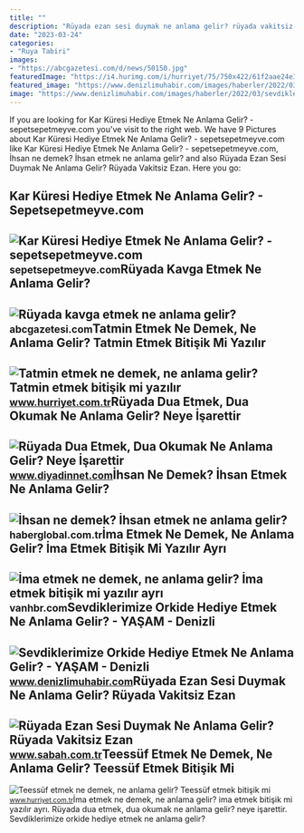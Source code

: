 ```yaml
---
title: ""
description: "Rüyada ezan sesi duymak ne anlama gelir? rüyada vakitsiz ezan"
date: "2023-03-24"
categories:
- "Ruya Tabiri"
images:
- "https://abcgazetesi.com/d/news/50150.jpg"
featuredImage: "https://i4.hurimg.com/i/hurriyet/75/750x422/61f2aae24e3fe00da4243595.jpg"
featured_image: "https://www.denizlimuhabir.com/images/haberler/2022/03/sevdiklerimize-orkide-hediye-etmek-ne-anlama-gelir-103.jpg"
image: "https://www.denizlimuhabir.com/images/haberler/2022/03/sevdiklerimize-orkide-hediye-etmek-ne-anlama-gelir-103.jpg"
---
```


If you are looking for Kar Küresi Hediye Etmek Ne Anlama Gelir? - sepetsepetmeyve.com you've visit to the right web. We have 9 Pictures about Kar Küresi Hediye Etmek Ne Anlama Gelir? - sepetsepetmeyve.com like Kar Küresi Hediye Etmek Ne Anlama Gelir? - sepetsepetmeyve.com, İhsan ne demek? İhsan etmek ne anlama gelir? and also Rüyada Ezan Sesi Duymak Ne Anlama Gelir? Rüyada Vakitsiz Ezan. Here you go:

Kar Küresi Hediye Etmek Ne Anlama Gelir? - Sepetsepetmeyve.com
--------------------------------------------------------------

 ![Kar Küresi Hediye Etmek Ne Anlama Gelir? - sepetsepetmeyve.com](https://sepetsepetmeyve.com/wp-content/uploads/2022/03/kar-kuresi-hediye-etmek-ne-anlama-gelir.png) <small>sepetsepetmeyve.com</small>Rüyada Kavga Etmek Ne Anlama Gelir?
-----------------------------------

 ![Rüyada kavga etmek ne anlama gelir?](https://abcgazetesi.com/d/news/50150.jpg) <small>abcgazetesi.com</small>Tatmin Etmek Ne Demek, Ne Anlama Gelir? Tatmin Etmek Bitişik Mi Yazılır
-----------------------------------------------------------------------

 ![Tatmin etmek ne demek, ne anlama gelir? Tatmin etmek bitişik mi yazılır](https://i4.hurimg.com/i/hurriyet/75/1200x675/61fbe2304e3fe11060803559.jpg) <small>www.hurriyet.com.tr</small>Rüyada Dua Etmek, Dua Okumak Ne Anlama Gelir? Neye İşarettir
------------------------------------------------------------

 ![Rüyada Dua Etmek, Dua Okumak Ne Anlama Gelir? Neye İşarettir](https://www.diyadinnet.com/d/ruya/ruyada-dua-etmek-dua-okumak-ne-anlama-gelir-neye-isarettir-2228.jpg) <small>www.diyadinnet.com</small>İhsan Ne Demek? İhsan Etmek Ne Anlama Gelir?
--------------------------------------------

 ![İhsan ne demek? İhsan etmek ne anlama gelir?](https://i.haberglobal.com.tr/storage/files/images/2022/03/02/ihsan-ne-demek-ihsan-etmek-ne-anlama-gelir-oaVG.jpg) <small>haberglobal.com.tr</small>İma Etmek Ne Demek, Ne Anlama Gelir? İma Etmek Bitişik Mi Yazılır Ayrı
----------------------------------------------------------------------

 ![İma etmek ne demek, ne anlama gelir? İma etmek bitişik mi yazılır ayrı](https://vanhbr.com/wp-content/uploads/2021/12/1639637744_Ima-etmek-ne-demek-ne-anlama-gelir-Ima-etmek-bitisik-1024x576.jpg) <small>vanhbr.com</small>Sevdiklerimize Orkide Hediye Etmek Ne Anlama Gelir? - YAŞAM - Denizli
---------------------------------------------------------------------

 ![Sevdiklerimize Orkide Hediye Etmek Ne Anlama Gelir? - YAŞAM - Denizli](https://www.denizlimuhabir.com/images/haberler/2022/03/sevdiklerimize-orkide-hediye-etmek-ne-anlama-gelir-103.jpg) <small>www.denizlimuhabir.com</small>Rüyada Ezan Sesi Duymak Ne Anlama Gelir? Rüyada Vakitsiz Ezan
-------------------------------------------------------------

 ![Rüyada Ezan Sesi Duymak Ne Anlama Gelir? Rüyada Vakitsiz Ezan](https://iasbh.tmgrup.com.tr/7a723b/650/344/0/68/724/448?u=https://isbh.tmgrup.com.tr/sbh/2021/09/09/ruyada-ezan-sesi-duymak-ne-anlama-gelir-ruyada-vakitsiz-ezan-sesi-duymak-ne-demek-1631185530995.jpg) <small>www.sabah.com.tr</small>Teessüf Etmek Ne Demek, Ne Anlama Gelir? Teessüf Etmek Bitişik Mi
-----------------------------------------------------------------

 ![Teessüf etmek ne demek, ne anlama gelir? Teessüf etmek bitişik mi](https://i4.hurimg.com/i/hurriyet/75/750x422/61f2aae24e3fe00da4243595.jpg) <small>www.hurriyet.com.tr</small>İma etmek ne demek, ne anlama gelir? i̇ma etmek bitişik mi yazılır ayrı. Rüyada dua etmek, dua okumak ne anlama gelir? neye i̇şarettir. Sevdiklerimize orkide hediye etmek ne anlama gelir?
